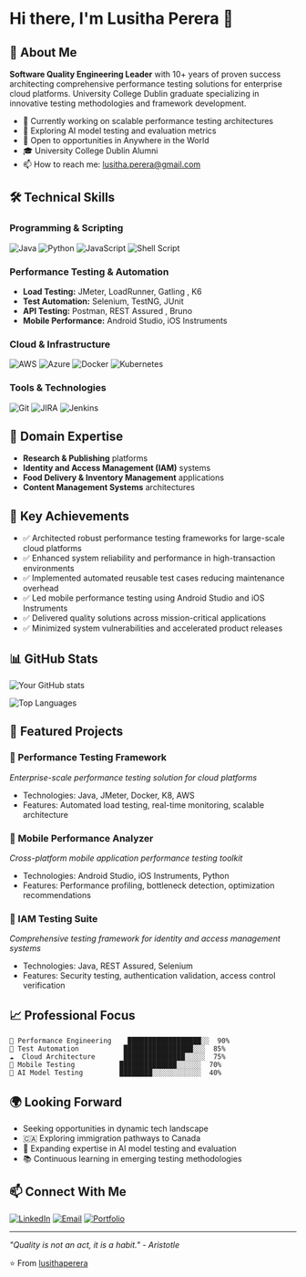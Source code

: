 # Hi there, I'm Lusitha Perera 👋

## 🚀 About Me

**Software Quality Engineering Leader** with 10+ years of proven success architecting comprehensive performance testing solutions for enterprise cloud platforms. University College Dublin graduate specializing in innovative testing methodologies and framework development.

- 🔭 Currently working on scalable performance testing architectures
- 🌱 Exploring AI model testing and evaluation metrics
- 💼 Open to opportunities in Anywhere in the World
- 🎓 University College Dublin Alumni
- 📫 How to reach me: lusitha.perera@gmail.com

## 🛠️ Technical Skills

### Programming & Scripting
![Java](https://img.shields.io/badge/Java-ED8B00?style=flat&logo=java&logoColor=white)
![Python](https://img.shields.io/badge/Python-3776AB?style=flat&logo=python&logoColor=white)
![JavaScript](https://img.shields.io/badge/JavaScript-F7DF1E?style=flat&logo=javascript&logoColor=black)
![Shell Script](https://img.shields.io/badge/Shell_Script-121011?style=flat&logo=gnu-bash&logoColor=white)

### Performance Testing & Automation
- **Load Testing:** JMeter, LoadRunner, Gatling , K6
- **Test Automation:** Selenium, TestNG, JUnit
- **API Testing:** Postman, REST Assured , Bruno
- **Mobile Performance:** Android Studio, iOS Instruments

### Cloud & Infrastructure
![AWS](https://img.shields.io/badge/AWS-232F3E?style=flat&logo=amazon-aws&logoColor=white)
![Azure](https://img.shields.io/badge/Microsoft_Azure-0089D0?style=flat&logo=microsoft-azure&logoColor=white)
![Docker](https://img.shields.io/badge/Docker-2496ED?style=flat&logo=docker&logoColor=white)
![Kubernetes](https://img.shields.io/badge/Kubernetes-326CE5?style=flat&logo=kubernetes&logoColor=white)

### Tools & Technologies
![Git](https://img.shields.io/badge/Git-F05032?style=flat&logo=git&logoColor=white)
![JIRA](https://img.shields.io/badge/Jira-0052CC?style=flat&logo=jira&logoColor=white)
![Jenkins](https://img.shields.io/badge/Jenkins-D24939?style=flat&logo=jenkins&logoColor=white)

## 🏢 Domain Expertise

- **Research & Publishing** platforms
- **Identity and Access Management (IAM)** systems
- **Food Delivery & Inventory Management** applications
- **Content Management Systems** architectures

## 🎯 Key Achievements

- ✅ Architected robust performance testing frameworks for large-scale cloud platforms
- ✅ Enhanced system reliability and performance in high-transaction environments
- ✅ Implemented automated reusable test cases reducing maintenance overhead
- ✅ Led mobile performance testing using Android Studio and iOS Instruments
- ✅ Delivered quality solutions across mission-critical applications
- ✅ Minimized system vulnerabilities and accelerated product releases

## 📊 GitHub Stats

![Your GitHub stats](https://github-readme-stats.vercel.app/api?username=lusithaperera&show_icons=true&theme=radical)

![Top Languages](https://github-readme-stats.vercel.app/api/top-langs/?username=lusithaperera&layout=compact&theme=radical)

## 🌟 Featured Projects

### 🚀 Performance Testing Framework
*Enterprise-scale performance testing solution for cloud platforms*
- Technologies: Java, JMeter, Docker, K8, AWS 
- Features: Automated load testing, real-time monitoring, scalable architecture

### 📱 Mobile Performance Analyzer
*Cross-platform mobile application performance testing toolkit*
- Technologies: Android Studio, iOS Instruments, Python
- Features: Performance profiling, bottleneck detection, optimization recommendations

### 🔐 IAM Testing Suite
*Comprehensive testing framework for identity and access management systems*
- Technologies: Java, REST Assured, Selenium
- Features: Security testing, authentication validation, access control verification

## 📈 Professional Focus

```text
🎯 Performance Engineering    ██████████████████░░  90%
🔧 Test Automation           █████████████████░░░  85%
☁️  Cloud Architecture       ███████████████░░░░░  75%
📱 Mobile Testing           ██████████████░░░░░░  70%
🤖 AI Model Testing         ████████░░░░░░░░░░░░  40%
```

## 🌍 Looking Forward

- Seeking opportunities in dynamic tech landscape
- 🇨🇦 Exploring immigration pathways to Canada
- 🤖 Expanding expertise in AI model testing and evaluation
- 📚 Continuous learning in emerging testing methodologies

## 📫 Connect With Me

[![LinkedIn](https://img.shields.io/badge/LinkedIn-0077B5?style=flat&logo=linkedin&logoColor=white)]([https://linkedin.com/in/lusitha-perera](https://www.linkedin.com/in/lusitha-perera-392419387/))
[![Email](https://img.shields.io/badge/Email-D14836?style=flat&logo=gmail&logoColor=white)](mailto:lusitha.perera@gmail.com)
[![Portfolio](https://img.shields.io/badge/Portfolio-000000?style=flat&logo=About.me&logoColor=white)](https://yourportfolio.com)

---

*"Quality is not an act, it is a habit." - Aristotle*

⭐️ From [lusithaperera](https://github.com/lusithaperera)

